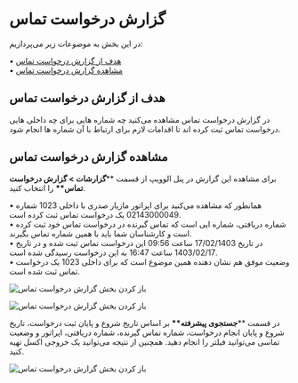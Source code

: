 # گزارش درخواست تماس

در این بخش به موضوعات زیر می‌پردازیم:

• [هدف از گزارش درخواست تماس ](#PurposeOfCallRequestReport) <br>
• [مشاهده گزارش درخواست تماس](#ViewCallRequestReport) <br>

## هدف از گزارش درخواست تماس

در گزارش درخواست تماس مشاهده می‌کنید چه شماره هایی برای چه داخلی هایی درخواست تماس ثبت کرده اند تا اقدامات لازم برای ارتباط با آن شماره ها انجام شود.<br>

## مشاهده گزارش درخواست تماس

برای مشاهده این گزارش در پنل الوویپ از قسمت \*\***گزارشات > گزارش درخواست تماس\*\*** را انتخاب کنید.<br>

• همانطور که مشاهده می‌کنید برای اپراتور مازیار صدری با داخلی 1023 شماره 02143000049 یک درخواست تماس ثبت کرده است.<br>
• شماره دریافتی، شماره ایی است که تماس گیرنده در درخواست تماس خود ثبت  کرده است و کارشناسان شما باید با همین شماره تماس بگیرند.<br>
• در تاریخ 17/02/1403 ساعت 09:56 این درخواست تماس ثبت شده و در تاریخ 1403/02/17 ساعت 16:47 به این درخواست رسیدگی شده است.<br>
• وضعیت موفق هم نشان دهنده همین موضوع است که برای داخلی 1023 یک درخواست تماس ثبت شده است.<br>

![باز کردن بخش گزارش درخواست تماس ](./Images/callreq001.png)

![باز کردن بخش گزارش درخواست تماس ](./Images/callreq002.png)

در قسمت \*\***جستجوی پیشرفته\*\*** بر اساس تاریخ شروع و پایان ثبت درخواست، تاریخ شروع و پایان انجام درخواست، شماره تماس گیرنده، شماره دریافتی، اپراتور و وضعیت تماسی می‌توانید فیلتر را انجام دهید. همچنین از نتیجه می‌توانید یک خروجی اکسل تهیه کنید.<br>

![باز کردن بخش گزارش درخواست تماس ](./Images/callreq003.png)
